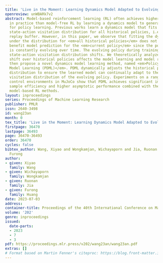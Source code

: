 ```yaml
---
title: 'Live in the Moment: Learning Dynamics Model Adapted to Evolving Policy'
openreview: unWBARk7v2
abstract: Model-based reinforcement learning (RL) often achieves higher sample efficiency
  in practice than model-free RL by learning a dynamics model to generate samples
  for policy learning. Previous works learn a dynamics model that fits under the empirical
  state-action visitation distribution for all historical policies, i.e., the sample
  replay buffer. However, in this paper, we observe that fitting the dynamics model
  under the distribution for <em>all historical policies</em> does not necessarily
  benefit model prediction for the <em>current policy</em> since the policy in use
  is constantly evolving over time. The evolving policy during training will cause
  state-action visitation distribution shifts. We theoretically analyze how this distribution
  shift over historical policies affects the model learning and model rollouts. We
  then propose a novel dynamics model learning method, named <em>Policy-adapted Dynamics
  Model Learning (PDML)</em>. PDML dynamically adjusts the historical policy mixture
  distribution to ensure the learned model can continually adapt to the state-action
  visitation distribution of the evolving policy. Experiments on a range of continuous
  control environments in MuJoCo show that PDML achieves significant improvement in
  sample efficiency and higher asymptotic performance combined with the state-of-the-art
  model-based RL methods.
layout: inproceedings
series: Proceedings of Machine Learning Research
publisher: PMLR
issn: 2640-3498
id: wang23an
month: 0
tex_title: 'Live in the Moment: Learning Dynamics Model Adapted to Evolving Policy'
firstpage: 36470
lastpage: 36493
page: 36470-36493
order: 36470
cycles: false
bibtex_author: Wang, Xiyao and Wongkamjan, Wichayaporn and Jia, Ruonan and Huang,
  Furong
author:
- given: Xiyao
  family: Wang
- given: Wichayaporn
  family: Wongkamjan
- given: Ruonan
  family: Jia
- given: Furong
  family: Huang
date: 2023-07-03
address: 
container-title: Proceedings of the 40th International Conference on Machine Learning
volume: '202'
genre: inproceedings
issued:
  date-parts:
  - 2023
  - 7
  - 3
pdf: https://proceedings.mlr.press/v202/wang23an/wang23an.pdf
extras: []
# Format based on Martin Fenner's citeproc: https://blog.front-matter.io/posts/citeproc-yaml-for-bibliographies/
---
```

